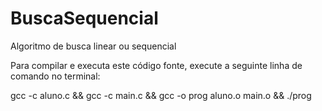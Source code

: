 # BuscaSequencial
Algoritmo de busca linear ou sequencial

Para compilar e executa este código fonte, execute a seguinte linha de comando no terminal:


gcc -c aluno.c && gcc -c main.c && gcc -o prog aluno.o main.o && ./prog